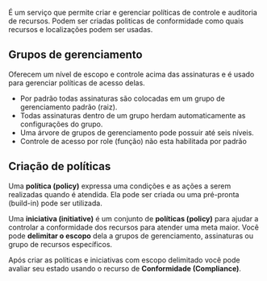 É um serviço que permite criar e gerenciar políticas de controle e auditoria de recursos. Podem ser criadas politicas de conformidade como quais recursos e localizações podem ser usadas.

## Grupos de gerenciamento

Oferecem um nível de escopo e controle acima das assinaturas e é usado para gerenciar políticas de acesso delas.

- Por padrão todas assinaturas são colocadas em um grupo de gerenciamento padrão (raiz).
- Todas assinaturas dentro de um grupo herdam automaticamente as configurações do grupo.
- Uma árvore de grupos de gerenciamento pode possuir até seis níveis.
- Controle de acesso por role (função) não esta habilitada por padrão 

## Criação de políticas

Uma **política (policy)** expressa uma condições e as ações a serem realizadas quando é atendida. Ela pode ser criada ou uma pré-pronta (build-in) pode ser utilizada.

Uma **iniciativa (initiative)** é um conjunto de **políticas (policy)** para ajudar a controlar a conformidade dos recursos para atender uma meta maior. Você pode **delimitar o escopo** dela a grupos de gerenciamento, assinaturas ou grupo de recursos específicos.

Após criar as políticas e iniciativas com escopo delimitado você pode avaliar seu estado usando o recurso de **Conformidade (Compliance)**.







